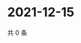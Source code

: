 # 2021-12-15

共 0 条

<!-- BEGIN WEIBO -->
<!-- 最后更新时间 Wed Dec 15 2021 06:15:05 GMT+0800 (China Standard Time) -->

<!-- END WEIBO -->
